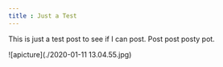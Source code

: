 ```yaml
---
title : Just a Test
---
```

This is just a test post to see if I can post. Post post posty pot.

![apicture](./2020-01-11 13.04.55.jpg)


